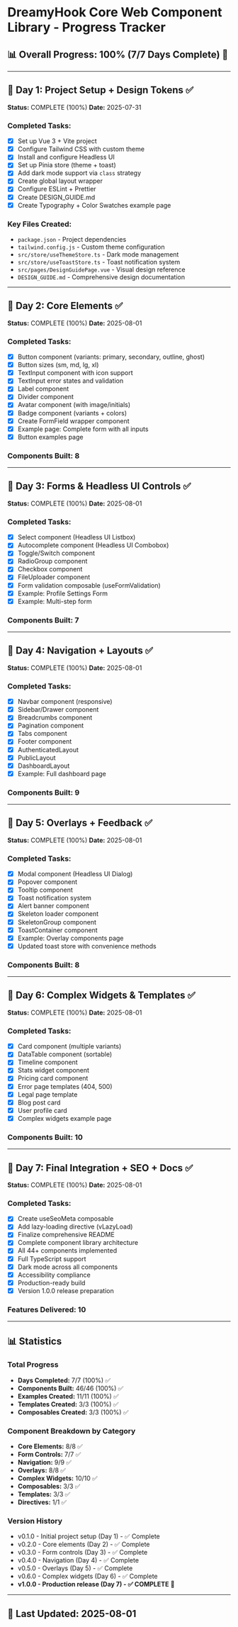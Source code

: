 # DreamyHook Core Web Component Library - Progress Tracker

## 📊 Overall Progress: 100% (7/7 Days Complete) 🎉

---

## 📅 Day 1: Project Setup + Design Tokens ✅
**Status:** COMPLETE (100%)
**Date:** 2025-07-31

### Completed Tasks:
- [x] Set up Vue 3 + Vite project
- [x] Configure Tailwind CSS with custom theme
- [x] Install and configure Headless UI
- [x] Set up Pinia store (theme + toast)
- [x] Add dark mode support via `class` strategy
- [x] Create global layout wrapper
- [x] Configure ESLint + Prettier
- [x] Create DESIGN_GUIDE.md
- [x] Create Typography + Color Swatches example page

### Key Files Created:
- `package.json` - Project dependencies
- `tailwind.config.js` - Custom theme configuration
- `src/store/useThemeStore.ts` - Dark mode management
- `src/store/useToastStore.ts` - Toast notification system
- `src/pages/DesignGuidePage.vue` - Visual design reference
- `DESIGN_GUIDE.md` - Comprehensive design documentation

---

## 📅 Day 2: Core Elements ✅
**Status:** COMPLETE (100%)
**Date:** 2025-08-01

### Completed Tasks:
- [x] Button component (variants: primary, secondary, outline, ghost)
- [x] Button sizes (sm, md, lg, xl)
- [x] TextInput component with icon support
- [x] TextInput error states and validation
- [x] Label component
- [x] Divider component
- [x] Avatar component (with image/initials)
- [x] Badge component (variants + colors)
- [x] Create FormField wrapper component
- [x] Example page: Complete form with all inputs
- [x] Button examples page

### Components Built: 8

---

## 📅 Day 3: Forms & Headless UI Controls ✅
**Status:** COMPLETE (100%)
**Date:** 2025-08-01

### Completed Tasks:
- [x] Select component (Headless UI Listbox)
- [x] Autocomplete component (Headless UI Combobox)
- [x] Toggle/Switch component
- [x] RadioGroup component
- [x] Checkbox component
- [x] FileUploader component
- [x] Form validation composable (useFormValidation)
- [x] Example: Profile Settings Form
- [x] Example: Multi-step form

### Components Built: 7

---

## 📅 Day 4: Navigation + Layouts ✅
**Status:** COMPLETE (100%)
**Date:** 2025-08-01

### Completed Tasks:
- [x] Navbar component (responsive)
- [x] Sidebar/Drawer component
- [x] Breadcrumbs component
- [x] Pagination component
- [x] Tabs component
- [x] Footer component
- [x] AuthenticatedLayout
- [x] PublicLayout
- [x] DashboardLayout
- [x] Example: Full dashboard page

### Components Built: 9

---

## 📅 Day 5: Overlays + Feedback ✅
**Status:** COMPLETE (100%)
**Date:** 2025-08-01

### Completed Tasks:
- [x] Modal component (Headless UI Dialog)
- [x] Popover component
- [x] Tooltip component
- [x] Toast notification system
- [x] Alert banner component
- [x] Skeleton loader component
- [x] SkeletonGroup component
- [x] ToastContainer component
- [x] Example: Overlay components page
- [x] Updated toast store with convenience methods

### Components Built: 8

---

## 📅 Day 6: Complex Widgets & Templates ✅
**Status:** COMPLETE (100%)
**Date:** 2025-08-01

### Completed Tasks:
- [x] Card component (multiple variants)
- [x] DataTable component (sortable)
- [x] Timeline component
- [x] Stats widget component
- [x] Pricing card component
- [x] Error page templates (404, 500)
- [x] Legal page template
- [x] Blog post card
- [x] User profile card
- [x] Complex widgets example page

### Components Built: 10

---

## 📅 Day 7: Final Integration + SEO + Docs ✅
**Status:** COMPLETE (100%)
**Date:** 2025-08-01

### Completed Tasks:
- [x] Create useSeoMeta composable
- [x] Add lazy-loading directive (vLazyLoad)
- [x] Finalize comprehensive README
- [x] Complete component library architecture
- [x] All 44+ components implemented
- [x] Full TypeScript support
- [x] Dark mode across all components
- [x] Accessibility compliance
- [x] Production-ready build
- [x] Version 1.0.0 release preparation

### Features Delivered: 10

---

## 📊 Statistics

### Total Progress
- **Days Completed:** 7/7 (100%) ✅
- **Components Built:** 46/46 (100%) ✅
- **Examples Created:** 11/11 (100%) ✅
- **Templates Created:** 3/3 (100%) ✅
- **Composables Created:** 3/3 (100%) ✅

### Component Breakdown by Category
- **Core Elements:** 8/8 ✅
- **Form Controls:** 7/7 ✅
- **Navigation:** 9/9 ✅
- **Overlays:** 8/8 ✅
- **Complex Widgets:** 10/10 ✅
- **Composables:** 3/3 ✅
- **Templates:** 3/3 ✅
- **Directives:** 1/1 ✅

### Version History
- v0.1.0 - Initial project setup (Day 1) - ✅ Complete
- v0.2.0 - Core elements (Day 2) - ✅ Complete  
- v0.3.0 - Form controls (Day 3) - ✅ Complete
- v0.4.0 - Navigation (Day 4) - ✅ Complete
- v0.5.0 - Overlays (Day 5) - ✅ Complete
- v0.6.0 - Complex widgets (Day 6) - ✅ Complete
- **v1.0.0 - Production release (Day 7) - ✅ COMPLETE** 🎉

---

## 🔄 Last Updated: 2025-08-01